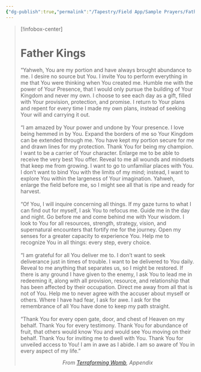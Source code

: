```yaml
---
{"dg-publish":true,"permalink":"/Tapestry/Field App/Sample Prayers/Father Kings/","title":"Father Kings","tags":["application/prayers","prayers"],"dgHomeLink":true,"dgEnableSearch":true}
---
```


> [!infobox-center] 
> <br>
> 
> # Father Kings
><p class="note second"> “Yahweh, You are my portion and have always brought abundance to me. I desire no source but You. I invite You to perform everything in me that You were thinking when You created me. Humble me with the power of Your Presence, that I would only pursue the building of Your Kingdom and never my own. I choose to see each day as a gift, filled with Your provision, protection, and promise. I return to Your plans and repent for every time I made my own plans, instead of seeking Your will and carrying it out.  <br><br> “I am amazed by Your power and undone by Your presence. I love being hemmed in by You. Expand the borders of me so Your Kingdom can be extended through me. You have kept my portion secure for me and drawn lines for my protection. Thank You for being my champion. I want to be a carrier of Your character. Enlarge me to be able to receive the very best You offer. Reveal to me all wounds and mindsets that keep me from growing. I want to go to unfamiliar places with You. I don’t want to bind You with the limits of my mind; instead, I want to explore You within the largeness of Your imagination. Yahweh, enlarge the field before me, so I might see all that is ripe and ready for harvest.  <br><br> “Of You, I will inquire concerning all things. If my gaze turns to what I can find out for myself, I ask You to refocus me. Guide me in the day and night. Go before me and come behind me with Your wisdom. I look to You for all resources, strength, strategy, vision, and supernatural encounters that fortify me for the journey. Open my senses for a greater capacity to experience You. Help me to recognize You in all things: every step, every choice.  <br><br> “I am grateful for all You deliver me to. I don’t want to seek deliverance just in times of trouble. I want to be delivered to You daily. Reveal to me anything that separates us, so I might be restored. If there is any ground I have given to the enemy, I ask You to lead me in redeeming it, along with all provision, resource, and relationship that has been affected by their occupation. Direct me away from all that is not of You. Help me to never agree with the accuser about myself or others. Where I have had fear, I ask for awe. I ask for the remembrance of all You have done to keep my path straight.  <br><br> “Thank You for every open gate, door, and chest of Heaven on my behalf. Thank You for every testimony. Thank You for abundance of fruit, that others would know You and would see You moving on their behalf. Thank You for inviting me to dwell with You. Thank You for unveiled access to You! I am in awe as I abide. I am so aware of You in every aspect of my life.”</p>
> <center><i/>From <a href="Terraforming Womb" data-href="Terraforming Womb" class="internal-link">Terraforming Womb</a></td>, Appendix</i></center>